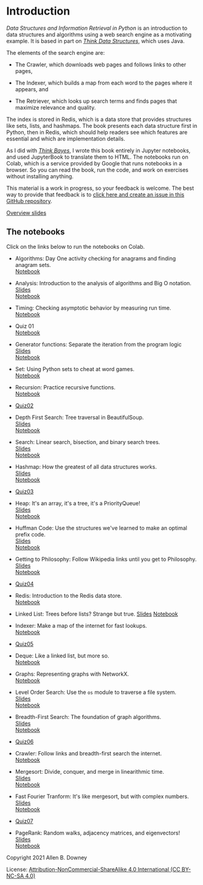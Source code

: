 # Introduction

*Data Structures and Information Retrieval in Python* is an introduction to data structures and algorithms using a web search engine as a motivating example.
It is based in part on *[Think Data Structures](https://greenteapress.com/wp/think-data-structures/)*, which uses Java.

The elements of the search engine are:

* The Crawler, which downloads web pages and follows links to other pages,

* The Indexer, which builds a map from each word to the pages where it appears, and

* The Retriever, which looks up search terms and finds pages that maximize relevance and quality.

The index is stored in Redis, which is a data store that provides structures like sets, lists, and hashmaps. The book presents each data structure first in Python, then in Redis, which should help readers see which features are essential and which are implementation details.

As I did with [*Think Bayes*](https://greenteapress.com/wp/think-bayes/), I wrote this book entirely in Jupyter notebooks, and used JupyterBook to translate them to HTML. The notebooks run on Colab, which is a service provided by Google that runs notebooks in a browser. So you can read the book, run the code, and work on exercises without installing anything.

This material is a work in progress, so your feedback is welcome.  The best way to provide that feedback is to [click here and create an issue in this GitHub repository](https://github.com/AllenDowney/DSIRP/issues).

[Overview slides](https://docs.google.com/presentation/d/e/2PACX-1vRFFocqlEH4YAbi8_xgZhfx9cvHFdMkhx_-yQ2aVVqc5quUQlm_mhuu7XoE9UOARsvwDe9X0kcA2DqS/pub)


## The notebooks

Click on the links below to run the notebooks on Colab.

* Algorithms: Day One activity checking for anagrams and finding anagram sets.  
[Notebook](https://colab.research.google.com/github/AllenDowney/DSIRP/blob/main/notebooks/algorithms.ipynb)

* Analysis: Introduction to the analysis of algorithms and Big O notation.  
[Slides](https://docs.google.com/presentation/d/e/2PACX-1vQXYlOUlPPTE9GGR3UBugxYT8n_TcIGR5ttG7Rz_aA8lAFLTCeYUC1HFnQyDQBKPOv6PC7_PQ5Q-xz6/pub)  
[Notebook](https://colab.research.google.com/github/AllenDowney/DSIRP/blob/main/notebooks/analysis.ipynb)

* Timing: Checking asymptotic behavior by measuring run time.  
[Notebook](https://colab.research.google.com/github/AllenDowney/DSIRP/blob/main/notebooks/timing.ipynb)

* Quiz 01  
[Notebook](https://colab.research.google.com/github/AllenDowney/DSIRP/blob/main/notebooks/quiz01.ipynb)

* Generator functions: Separate the iteration from the program logic  
[Slides](https://docs.google.com/presentation/d/e/2PACX-1vTOxX01R5LNdEZDqSkiG5YOlJQieAO2bePigUnz6Fx5fiJqTMtpoOzn0ltpaeuWbfLl74vz6YqWUmZK/pub)  
[Notebook](https://colab.research.google.com/github/AllenDowney/DSIRP/blob/main/notebooks/generator.ipynb)

* Set: Using Python sets to cheat at word games.  
[Notebook](https://colab.research.google.com/github/AllenDowney/DSIRP/blob/main/notebooks/set.ipynb)

* Recursion: Practice recursive functions.  
[Notebook](https://colab.research.google.com/github/AllenDowney/DSIRP/blob/main/notebooks/recursion.ipynb)

* [Quiz02](https://colab.research.google.com/github/AllenDowney/DSIRP/blob/main/notebooks/quiz02.ipynb)

* Depth First Search: Tree traversal in BeautifulSoup.  
[Slides](https://docs.google.com/presentation/d/e/2PACX-1vTQzIt8u_vdwhqeFjPIHUNDFlO0_2-GId567gTbSCtyfQM0nRWjlxbklUhWTGl4KDzVI4_JxcfYRfEa/pub)  
[Notebook](https://colab.research.google.com/github/AllenDowney/DSIRP/blob/main/notebooks/dfs.ipynb)

* Search: Linear search, bisection, and binary search trees.  
[Slides](https://docs.google.com/presentation/d/e/2PACX-1vQItNQPqCoUITZggi-ML-OYZtecevxcsPVvbP1JvW55erx2tXaO3cibTrWE5E8myJ4wqRPLt7xby7ei/pub)  
[Notebook](https://colab.research.google.com/github/AllenDowney/DSIRP/blob/main/notebooks/searching.ipynb)

* Hashmap: How the greatest of all data structures works.  
[Slides](https://docs.google.com/presentation/d/e/2PACX-1vQXOQd5jpi4eHfIg9iqPCOSLVFEnaAvAiFhBAGZECl0wZ2XKJdbMSnGZsym8CvVq-IsxvvKu1tB7e2L/pub)  
[Notebook](https://colab.research.google.com/github/AllenDowney/DSIRP/blob/main/notebooks/hashmap.ipynb)

* [Quiz03](https://colab.research.google.com/github/AllenDowney/DSIRP/blob/main/notebooks/quiz03.ipynb)

* Heap: It's an array, it's a tree, it's a PriorityQueue!  
[Slides](https://docs.google.com/presentation/d/e/2PACX-1vQTHKlq7pvrOCgqgPhLodGUtrcA3sFGco4r8O041WvmKLi-JFDfUPpb4X6txEn1qe2RR_xBfvXlXtSD/pub)  
[Notebook](https://colab.research.google.com/github/AllenDowney/DSIRP/blob/main/notebooks/heap.ipynb)

* Huffman Code: Use the structures we've learned to make an optimal prefix code.  
[Slides](https://docs.google.com/presentation/d/e/2PACX-1vQjk8Ko3u59qdandz-R_KfmQiHc2oIBk5RcJlWMXubdIMDxYuZpVHqn26jLylm0_eMf_ZJ-rOgnBjpi/pub)  
[Notebook](https://colab.research.google.com/github/AllenDowney/DSIRP/blob/main/notebooks/huffman.ipynb)

* Getting to Philosophy: Follow Wikipedia links until you get to Philosophy.  
[Slides](https://docs.google.com/presentation/d/e/2PACX-1vQKVxHQKnp4LoiDipCvMh6GFRhgdiNFG_fqJ6vOfFb-ai9S1jLLbFvR1Qp4ocaAMNGL2FSaUd3-3H62/pub)  
[Notebook](https://colab.research.google.com/github/AllenDowney/DSIRP/blob/main/notebooks/philosophy.ipynb)

* [Quiz04](https://colab.research.google.com/github/AllenDowney/DSIRP/blob/main/notebooks/quiz04.ipynb)

* Redis: Introduction to the Redis data store.  
[Notebook](https://colab.research.google.com/github/AllenDowney/DSIRP/blob/main/notebooks/redis.ipynb)

* Linked List: Trees before lists? Strange but true.
[Slides](https://docs.google.com/presentation/d/e/2PACX-1vRSKmupEcVRXzH4jj31Zk5To6PrmIej58HviUrbN0a7wKTKBZwdoVHcGSFKvWac-L1w3Js9R6eD33fn/pub)
[Notebook](https://colab.research.google.com/github/AllenDowney/DSIRP/blob/main/notebooks/linked_list.ipynb)

* Indexer: Make a map of the internet for fast lookups.  
[Notebook](https://colab.research.google.com/github/AllenDowney/DSIRP/blob/main/notebooks/indexer.ipynb)

* [Quiz05](https://colab.research.google.com/github/AllenDowney/DSIRP/blob/main/notebooks/quiz05.ipynb)

* Deque: Like a linked list, but more so.  
[Notebook](https://colab.research.google.com/github/AllenDowney/DSIRP/blob/main/notebooks/deque.ipynb)

* Graphs: Representing graphs with NetworkX.  
[Notebook](https://colab.research.google.com/github/AllenDowney/DSIRP/blob/main/notebooks/graph.ipynb)

* Level Order Search: Use the `os` module to traverse a file system.  
[Slides](https://docs.google.com/presentation/d/e/2PACX-1vQT31xIq3pY-JF9J2RezS-i3528RM-NSpa67PN3wjfNF_6T0uUw_pV253lFKCB7pc_zXsnglXKOU2Pw/pub)  
[Notebook](https://colab.research.google.com/github/AllenDowney/DSIRP/blob/main/notebooks/level_order.ipynb)

* Breadth-First Search: The foundation of graph algorithms.  
[Slides](https://docs.google.com/presentation/d/e/2PACX-1vRXakv4ZkGq648UwqRCXUkmqUFwGx4kJ4OskY6F9_busCH2aXPjZKKsQhGP4ESdJJNDq8bJowB9zLJb/pub)  
[Notebook](https://colab.research.google.com/github/AllenDowney/DSIRP/blob/main/notebooks/bfs.ipynb)

* [Quiz06](https://colab.research.google.com/github/AllenDowney/DSIRP/blob/main/notebooks/quiz06.ipynb)

* Crawler: Follow links and breadth-first search the internet.  
[Notebook](https://colab.research.google.com/github/AllenDowney/DSIRP/blob/main/notebooks/crawler.ipynb)

* Mergesort: Divide, conquer, and merge in linearithmic time.  
[Slides](https://docs.google.com/presentation/d/e/2PACX-1vQbgVZohGR3tSm7LtnYVravKt_za_70Egy4hQwpGeLsjvhfmG16QfBjhph991EsIWsrfyABsRMmMAMk/pub)  
[Notebook](https://colab.research.google.com/github/AllenDowney/DSIRP/blob/main/notebooks/mergesort.ipynb)

* Fast Fourier Tranform: It's like mergesort, but with complex numbers.  
[Slides](https://docs.google.com/presentation/d/e/2PACX-1vRuShFoETvJiCPAiM1xbxDBIM6MaXh2kMpjYB3FvRB4xzYsfi3vgZYgoQbxtGq8ODLjC8qhwn17f2_V/pub)  
[Notebook](https://colab.research.google.com/github/AllenDowney/DSIRP/blob/main/notebooks/fft.ipynb)

* [Quiz07](https://colab.research.google.com/github/AllenDowney/DSIRP/blob/main/notebooks/quiz07.ipynb)

* PageRank: Random walks, adjacency matrices, and eigenvectors!  
[Slides](https://docs.google.com/presentation/d/e/2PACX-1vTXdmLq-KdIVsm9dQVPUi5skj-hLDlYHuxMLmDimtvBF_qs1ZyRA6gy5SgsdINLf1baWppl6SsFL6OD/pub)  
[Notebook](https://colab.research.google.com/github/AllenDowney/DSIRP/blob/main/notebooks/pagerank.ipynb)




Copyright 2021 Allen B. Downey

License: [Attribution-NonCommercial-ShareAlike 4.0 International (CC BY-NC-SA 4.0)](https://creativecommons.org/licenses/by-nc-sa/4.0/)

